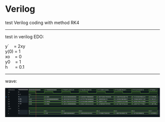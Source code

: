 # Verilog
test Verilog coding with method RK4 
_________
test in verilog EDO:

y´&nbsp;&nbsp;&nbsp;&nbsp;=&nbsp;2xy <br>
y(0)&nbsp;=&nbsp;1   <br>
xo&nbsp;&nbsp;&nbsp;&nbsp;=&nbsp;0   <br>
y0&nbsp;&nbsp;&nbsp;&nbsp;=&nbsp;1<br>
h&nbsp;&nbsp;&nbsp;&nbsp;&nbsp;&nbsp;=&nbsp;0.1<br>
__________
wave:

<img src="https://github.com/gccosi/Verilog/blob/main/RK4.png" />
